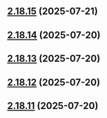 ## [2.18.15](https://github.com/ghoshRitesh12/aniwatch-api/compare/v2.18.14...v2.18.15) (2025-07-21)



## [2.18.14](https://github.com/ghoshRitesh12/aniwatch-api/compare/v2.18.13...v2.18.14) (2025-07-20)



## [2.18.13](https://github.com/ghoshRitesh12/aniwatch-api/compare/v2.18.12...v2.18.13) (2025-07-20)



## [2.18.12](https://github.com/ghoshRitesh12/aniwatch-api/compare/v2.18.11...v2.18.12) (2025-07-20)



## [2.18.11](https://github.com/ghoshRitesh12/aniwatch-api/compare/v2.18.10...v2.18.11) (2025-07-20)



